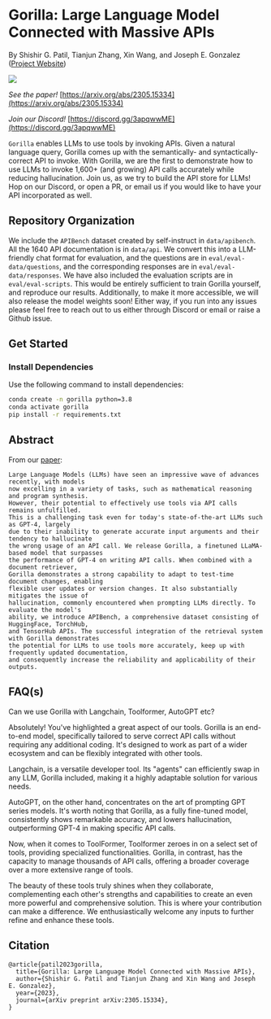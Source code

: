 # Gorilla: Large Language Model Connected with Massive APIs
By Shishir G. Patil, Tianjun Zhang, Xin Wang, and Joseph E. Gonzalez  ([Project Website](https://shishirpatil.github.io/gorilla/))

![](https://github.com/ShishirPatil/gorilla/blob/gh-pages/assets/img/logo.png)

_See the paper!_ [https://arxiv.org/abs/2305.15334](https://arxiv.org/abs/2305.15334)

_Join our Discord!_ [https://discord.gg/3apqwwME](https://discord.gg/3apqwwME) 

`Gorilla` enables LLMs to use tools by invoking APIs. Given a natural language query, Gorilla comes up with the semantically- and syntactically- correct API to invoke. With Gorilla, we are the first to demonstrate how to use LLMs to invoke 1,600+ (and growing) API calls accurately while reducing hallucination. Join us, as we try to build the API store for LLMs! Hop on our Discord, or open a PR, or email us if you would like to have your API incorporated as well.

## Repository Organization

We include the `APIBench` dataset created by self-instruct in `data/apibench`. All the 1640 API documentation is in `data/api`. We convert this into a LLM-friendly chat format for evaluation, and the questions are in `eval/eval-data/questions`, and the corresponding responses are in `eval/eval-data/responses`.  We have also included the evaluation scripts are in `eval/eval-scripts`. This would be entirely sufficient to train Gorilla yourself, and reproduce our results.
Additionally, to make it more accessible, we will also release the model weights soon! Either way, if you run into any issues please feel free to reach out to us either through Discord or email or raise a Github issue.

## Get Started 

### Install Dependencies

Use the following command to install dependencies: 

```bash
conda create -n gorilla python=3.8
conda activate gorilla
pip install -r requirements.txt
```

## Abstract

From our [paper](https://arxiv.org/abs/2305.15334):

```text
Large Language Models (LLMs) have seen an impressive wave of advances recently, with models 
now excelling in a variety of tasks, such as mathematical reasoning and program synthesis. 
However, their potential to effectively use tools via API calls remains unfulfilled. 
This is a challenging task even for today's state-of-the-art LLMs such as GPT-4, largely 
due to their inability to generate accurate input arguments and their tendency to hallucinate 
the wrong usage of an API call. We release Gorilla, a finetuned LLaMA-based model that surpasses 
the performance of GPT-4 on writing API calls. When combined with a document retriever, 
Gorilla demonstrates a strong capability to adapt to test-time document changes, enabling 
flexible user updates or version changes. It also substantially mitigates the issue of 
hallucination, commonly encountered when prompting LLMs directly. To evaluate the model's 
ability, we introduce APIBench, a comprehensive dataset consisting of HuggingFace, TorchHub, 
and TensorHub APIs. The successful integration of the retrieval system with Gorilla demonstrates 
the potential for LLMs to use tools more accurately, keep up with frequently updated documentation, 
and consequently increase the reliability and applicability of their outputs. 
```

## FAQ(s)

Can we use Gorilla with Langchain, Toolformer, AutoGPT etc?

Absolutely! You've highlighted a great aspect of our tools. Gorilla is  an  end-to-end model, specifically tailored to serve correct API calls without requiring any additional coding. It's designed to work as part of a wider ecosystem and can be flexibly integrated with other tools.

Langchain, is a versatile developer tool. Its "agents" can efficiently swap in any LLM, Gorilla included, making it a highly adaptable solution for various needs.

AutoGPT, on the other hand, concentrates on the art of prompting GPT series models. It's worth noting that Gorilla, as a fully fine-tuned model, consistently shows remarkable accuracy, and lowers hallucination, outperforming GPT-4 in making specific API calls.

Now, when it comes to ToolFormer, Toolformer zeroes in on a select set of tools, providing specialized functionalities. Gorilla, in contrast, has the capacity to manage thousands of API calls, offering a broader coverage over a more extensive range of tools.

The beauty of these tools truly shines when they collaborate, complementing each other's strengths and capabilities to create an even more powerful and comprehensive solution. This is where your contribution can make a difference. We enthusiastically welcome any inputs to further refine and enhance these tools. 

## Citation
```text
@article{patil2023gorilla,
  title={Gorilla: Large Language Model Connected with Massive APIs},
  author={Shishir G. Patil and Tianjun Zhang and Xin Wang and Joseph E. Gonzalez},
  year={2023},
  journal={arXiv preprint arXiv:2305.15334},
} 
```




